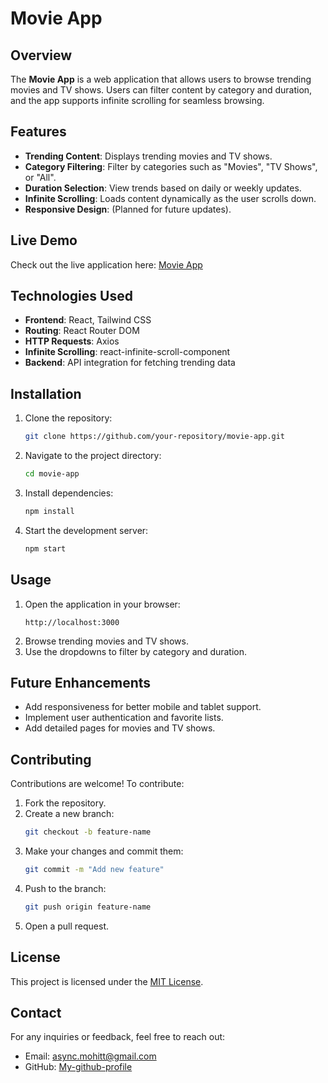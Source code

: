 # Movie App

## Overview
The **Movie App** is a web application that allows users to browse trending movies and TV shows. Users can filter content by category and duration, and the app supports infinite scrolling for seamless browsing.

## Features
- **Trending Content**: Displays trending movies and TV shows.
- **Category Filtering**: Filter by categories such as "Movies", "TV Shows", or "All".
- **Duration Selection**: View trends based on daily or weekly updates.
- **Infinite Scrolling**: Loads content dynamically as the user scrolls down.
- **Responsive Design**: (Planned for future updates).

## Live Demo
Check out the live application here: [Movie App](https://movie-app-87zb-2abzkng84-oprtimus-ranshs-projects.vercel.app)

## Technologies Used
- **Frontend**: React, Tailwind CSS
- **Routing**: React Router DOM
- **HTTP Requests**: Axios
- **Infinite Scrolling**: react-infinite-scroll-component
- **Backend**: API integration for fetching trending data

## Installation
1. Clone the repository:
   ```bash
   git clone https://github.com/your-repository/movie-app.git
   ```
2. Navigate to the project directory:
   ```bash
   cd movie-app
   ```
3. Install dependencies:
   ```bash
   npm install
   ```
4. Start the development server:
   ```bash
   npm start
   ```

## Usage
1. Open the application in your browser:
   ```
   http://localhost:3000
   ```
2. Browse trending movies and TV shows.
3. Use the dropdowns to filter by category and duration.

## Future Enhancements
- Add responsiveness for better mobile and tablet support.
- Implement user authentication and favorite lists.
- Add detailed pages for movies and TV shows.

## Contributing
Contributions are welcome! To contribute:
1. Fork the repository.
2. Create a new branch:
   ```bash
   git checkout -b feature-name
   ```
3. Make your changes and commit them:
   ```bash
   git commit -m "Add new feature"
   ```
4. Push to the branch:
   ```bash
   git push origin feature-name
   ```
5. Open a pull request.

## License
This project is licensed under the [MIT License](LICENSE).

## Contact
For any inquiries or feedback, feel free to reach out:
- Email: async.mohitt@gmail.com
- GitHub: [My-github-profile](https://github.com/lazyymohitt)

